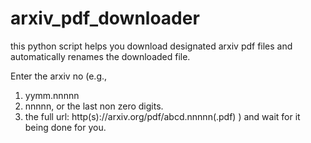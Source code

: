 # arxiv_pdf_downloader
this python script helps you download designated arxiv pdf files and automatically renames the downloaded file.

Enter the arxiv no (e.g.,
1. yymm.nnnnn
2. nnnnn, or the last non zero digits.
3. the full url: http(s)://arxiv.org/pdf/abcd.nnnnn(.pdf)
)
and wait for it being done for you.
